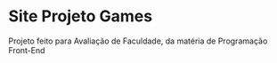 # Site Projeto Games
Projeto feito para Avaliação de Faculdade, da matéria de Programação Front-End
